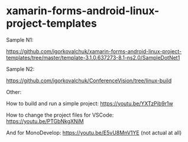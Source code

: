 # xamarin-forms-android-linux-project-templates

Sample N1:

https://github.com/igorkovalchuk/xamarin-forms-android-linux-project-templates/tree/master/template-3.1.0.637273-8.1-ns2.0/SampleDotNet1

Sample N2:

https://github.com/igorkovalchuk/ConferenceVision/tree/linux-build

Other:

How to build and run a simple project: https://youtu.be/YXTzPib9r1w

How to change the project files for VSCode: https://youtu.be/PTGbNkgXNiM

And for MonoDevelop: https://youtu.be/E5vU8MnV1YE (not actual at all)

